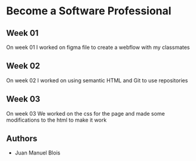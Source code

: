 # Become a Software Professional

## Week 01
On week 01 I worked on figma file to create a webflow with my classmates

## Week 02
On week 02 I worked on using semantic HTML and Git to use repositories

## Week 03
On week 03 We worked on the css for the page and made some modifications to the html to make it work

## Authors
- Juan Manuel Blois